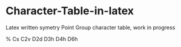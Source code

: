 # Character-Table-in-latex
Latex written symetry Point Group character table, 
work in progress 


% Cs  C2v  D2d D3h D4h D6h

